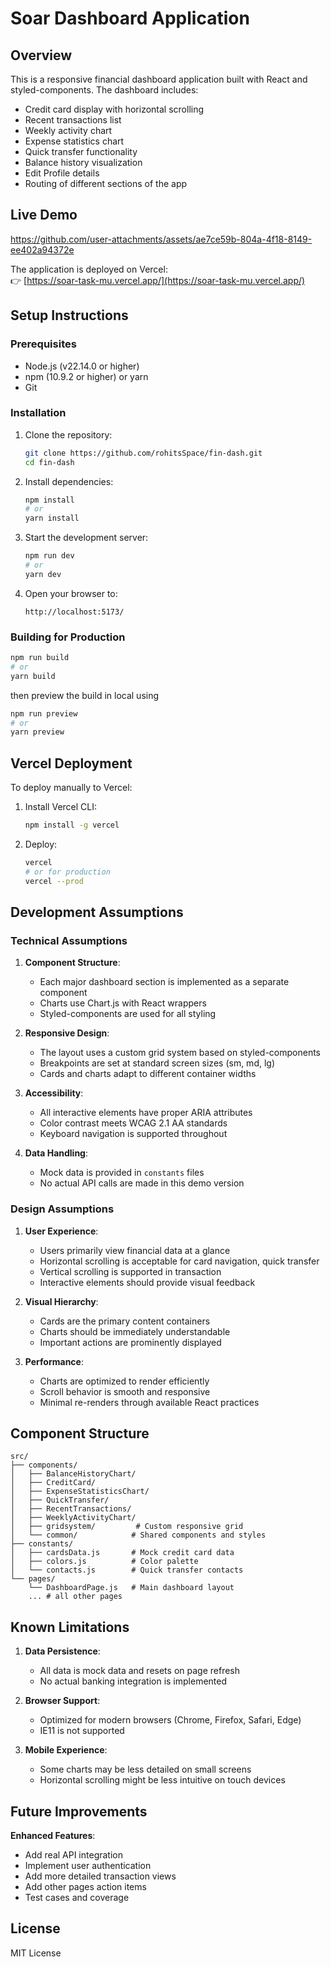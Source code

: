 # Soar Dashboard Application

## Overview

This is a responsive financial dashboard application built with React and styled-components. The dashboard includes:

- Credit card display with horizontal scrolling
- Recent transactions list
- Weekly activity chart
- Expense statistics chart
- Quick transfer functionality
- Balance history visualization
- Edit Profile details
- Routing of different sections of the app

## Live Demo

https://github.com/user-attachments/assets/ae7ce59b-804a-4f18-8149-ee402a94372e

The application is deployed on Vercel:  
👉 [https://soar-task-mu.vercel.app/](https://soar-task-mu.vercel.app/)

## Setup Instructions

### Prerequisites

- Node.js (v22.14.0 or higher)
- npm (10.9.2 or higher) or yarn
- Git

### Installation

1. Clone the repository:

   ```bash
   git clone https://github.com/rohitsSpace/fin-dash.git
   cd fin-dash
   ```

2. Install dependencies:

   ```bash
   npm install
   # or
   yarn install
   ```

3. Start the development server:

   ```bash
   npm run dev
   # or
   yarn dev
   ```

4. Open your browser to:
   ```
   http://localhost:5173/
   ```

### Building for Production

```bash
npm run build
# or
yarn build
```

then preview the build in local using

```bash
npm run preview
# or
yarn preview
```

## Vercel Deployment

To deploy manually to Vercel:

1. Install Vercel CLI:

   ```bash
   npm install -g vercel
   ```

2. Deploy:
   ```bash
   vercel
   # or for production
   vercel --prod
   ```

## Development Assumptions

### Technical Assumptions

1. **Component Structure**:

   - Each major dashboard section is implemented as a separate component
   - Charts use Chart.js with React wrappers
   - Styled-components are used for all styling

2. **Responsive Design**:

   - The layout uses a custom grid system based on styled-components
   - Breakpoints are set at standard screen sizes (sm, md, lg)
   - Cards and charts adapt to different container widths

3. **Accessibility**:

   - All interactive elements have proper ARIA attributes
   - Color contrast meets WCAG 2.1 AA standards
   - Keyboard navigation is supported throughout

4. **Data Handling**:
   - Mock data is provided in `constants` files
   - No actual API calls are made in this demo version

### Design Assumptions

1. **User Experience**:

   - Users primarily view financial data at a glance
   - Horizontal scrolling is acceptable for card navigation, quick transfer
   - Vertical scrolling is supported in transaction
   - Interactive elements should provide visual feedback

2. **Visual Hierarchy**:

   - Cards are the primary content containers
   - Charts should be immediately understandable
   - Important actions are prominently displayed

3. **Performance**:
   - Charts are optimized to render efficiently
   - Scroll behavior is smooth and responsive
   - Minimal re-renders through available React practices

## Component Structure

```
src/
├── components/
│   ├── BalanceHistoryChart/
│   ├── CreditCard/
│   ├── ExpenseStatisticsChart/
│   ├── QuickTransfer/
│   ├── RecentTransactions/
│   ├── WeeklyActivityChart/
│   ├── gridsystem/         # Custom responsive grid
│   └── common/            # Shared components and styles
├── constants/
│   ├── cardsData.js       # Mock credit card data
│   ├── colors.js          # Color palette
│   └── contacts.js        # Quick transfer contacts
└── pages/
    └── DashboardPage.js   # Main dashboard layout
    ... # all other pages
```

## Known Limitations

1. **Data Persistence**:

   - All data is mock data and resets on page refresh
   - No actual banking integration is implemented

2. **Browser Support**:

   - Optimized for modern browsers (Chrome, Firefox, Safari, Edge)
   - IE11 is not supported

3. **Mobile Experience**:
   - Some charts may be less detailed on small screens
   - Horizontal scrolling might be less intuitive on touch devices

## Future Improvements

**Enhanced Features**:

- Add real API integration
- Implement user authentication
- Add more detailed transaction views
- Add other pages action items
- Test cases and coverage

## License

MIT License
